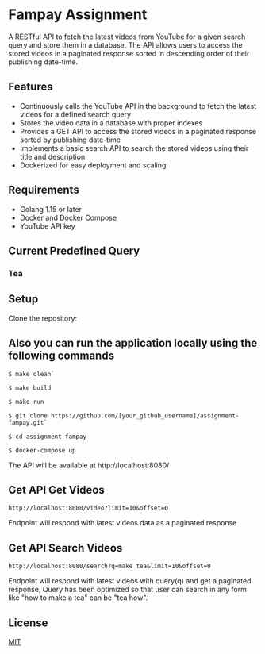 # Fampay Assignment

A RESTful API to fetch the latest videos from YouTube for a given search query and store them in a database. The API allows users to access the stored videos in a paginated response sorted in descending order of their publishing date-time.

## Features
- Continuously calls the YouTube API in the background to fetch the latest videos for a defined search query
- Stores the video data in a database with proper indexes
- Provides a GET API to access the stored videos in a paginated response sorted by publishing date-time
- Implements a basic search API to search the stored videos using their title and description
- Dockerized for easy deployment and scaling
## Requirements
- Golang 1.15 or later
- Docker and Docker Compose
- YouTube API key
 
## Current Predefined Query
### Tea 
## Setup
Clone the repository:

## Also you can run the application locally using the following commands
```make 
$ make clean`

$ make build

$ make run
```
```shell
$ git clone https://github.com/[your_github_username]/assignment-fampay.git`

$ cd assignment-fampay

$ docker-compose up
```

The API will be available at http://localhost:8080/

## Get API Get Videos

`http://localhost:8080/video?limit=10&offset=0`

Endpoint will respond with latest videos data as a paginated response

## Get API Search Videos

`http://localhost:8080/search?q=make tea&limit=10&offset=0`

Endpoint will respond with latest videos with query(q) and get a paginated response,
Query has been optimized so that user can search in any form like "how to make a tea" can be "tea how".

## License

[MIT](https://choosealicense.com/licenses/mit/)
